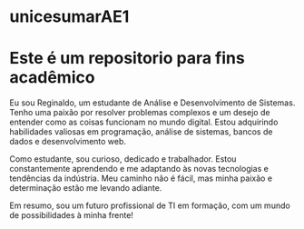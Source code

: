 # unicesumarAE1
# Este é um repositorio para fins acadêmico
Eu sou Reginaldo, um estudante de Análise e Desenvolvimento de Sistemas. Tenho uma paixão por resolver problemas complexos e um desejo de entender como as coisas funcionam no mundo digital. Estou adquirindo habilidades valiosas em programação, análise de sistemas, bancos de dados e desenvolvimento web.

Como estudante, sou curioso, dedicado e trabalhador. Estou constantemente aprendendo e me adaptando às novas tecnologias e tendências da indústria. Meu caminho não é fácil, mas minha paixão e determinação estão me levando adiante.

Em resumo, sou um futuro profissional de TI em formação, com um mundo de possibilidades à minha frente!
